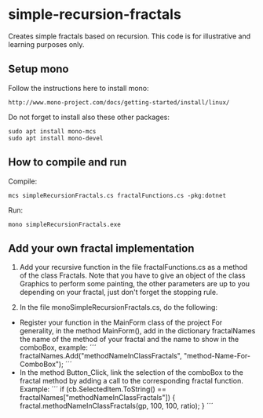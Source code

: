 # simple-recursion-fractals
Creates simple fractals based on recursion. This code is for illustrative and learning purposes only.

## Setup mono
Follow the instructions here to install mono:
```
http://www.mono-project.com/docs/getting-started/install/linux/
```

Do not forget to install also these other packages:
```
sudo apt install mono-mcs
sudo apt install mono-devel
```

## How to compile and run
Compile:
```
mcs simpleRecursionFractals.cs fractalFunctions.cs -pkg:dotnet
```
Run:
```
mono simpleRecursionFractals.exe
```

## Add your own fractal implementation
1) Add your recursive function in the file fractalFunctions.cs as a method of the class Fractals. Note that you have to give an object of the class Graphics to perform some painting, the other parameters are up to you depending on your fractal, just don't forget the stopping rule.

2) In the file monoSimpleRecursionFractals.cs, do the following:
 * Register your function in the MainForm class of the project  For generality, in the method MainForm(), add in the dictionary fractalNames the name of the method of your fractal and the name to show in the comboBox, example:
´´´
fractalNames.Add("methodNameInClassFractals", "method-Name-For-ComboBox");
´´´
 * In the method Button_Click, link the selection of the comboBox to the fractal method by adding a call to the corresponding fractal function. Example:
 ´´´
 if (cb.SelectedItem.ToString() == fractalNames["methodNameInClassFractals"]) {
     fractal.methodNameInClassFractals(gp, 100, 100, ratio);
 }
 ´´´